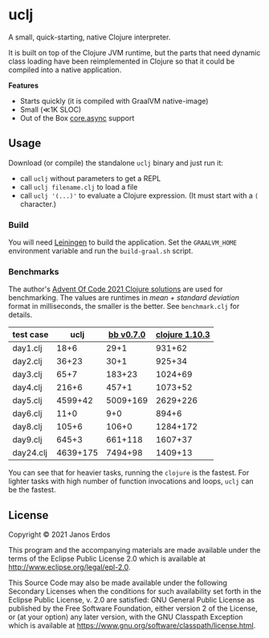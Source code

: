 # uclj

A small, quick-starting, native Clojure interpreter.

It is built on top of the Clojure JVM runtime, but the parts that need dynamic class loading have been reimplemented in Clojure so that it could be compiled into a native application.

**Features**

- Starts quickly (it is compiled with GraalVM native-image)
- Small (≪1K SLOC)
- Out of the Box [core.async](https://github.com/clojure/core.async) support

## Usage

Download (or compile) the standalone `uclj` binary and just run it:
- call `uclj` without parameters to get a REPL
- call `uclj filename.clj` to load a file
- call `uclj '(...)'` to evaluate a Clojure expression. (It must start with a `(` character.)

### Build

You will need [Leiningen](https://leiningen.org/) to build the application. Set the `GRAALVM_HOME` environment variable and run the `build-graal.sh` script.

### Benchmarks

The author's [Advent Of Code 2021 Clojure solutions](https://github.com/erdos/advent-of-code) are used for benchmarking. The values are runtimes in _mean + standard deviation_ format in milliseconds, the smaller is the better. See `benchmark.clj` for details.

| test case | uclj | [bb v0.7.0](https://github.com/babashka/babashka) | [clojure 1.10.3](https://clojure.org/)
| --------- | ---- | ------------------------------------------------- | ---------------------------------------
| day1.clj  |          18+6          |      29+1         |       931+62
| day2.clj  |          36+23         |      30+1         |       925+34
| day3.clj  |          65+7          |      183+23       |       1024+69
| day4.clj  |          216+6          |     457+1        |       1073+52
| day5.clj  |          4599+42        |     5009+169     |       2629+226
| day6.clj  |          11+0           |     9+0          |       894+6
| day8.clj  |          105+6          |     106+0        |       1284+172
| day9.clj  |          645+3          |     661+118      |       1607+37
| day24.clj |          4639+175       |     7494+98      |       1409+13

You can see that for heavier tasks, running the `clojure` is the fastest. For lighter tasks with high number of function invocations and loops, `uclj` can be the fastest.

## License

Copyright © 2021 Janos Erdos

This program and the accompanying materials are made available under the
terms of the Eclipse Public License 2.0 which is available at
http://www.eclipse.org/legal/epl-2.0.

This Source Code may also be made available under the following Secondary
Licenses when the conditions for such availability set forth in the Eclipse
Public License, v. 2.0 are satisfied: GNU General Public License as published by
the Free Software Foundation, either version 2 of the License, or (at your
option) any later version, with the GNU Classpath Exception which is available
at https://www.gnu.org/software/classpath/license.html.
